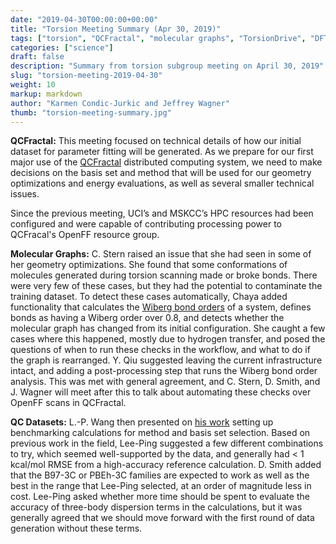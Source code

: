 ```yaml
---
date: "2019-04-30T00:00:00+00:00"
title: "Torsion Meeting Summary (Apr 30, 2019)"
tags: ["torsion", "QCFractal", "molecular graphs", "TorsionDrive", "DFT benchmarking", "QC datasets", "fitting"]
categories: ["science"]
draft: false
description: "Summary from torsion subgroup meeting on April 30, 2019"
slug: "torsion-meeting-2019-04-30"
weight: 10
markup: markdown
author: "Karmen Condic-Jurkic and Jeffrey Wagner"
thumb: "torsion-meeting-summary.jpg"
---
```



**QCFractal:** This meeting focused on technical details of how our initial dataset for parameter fitting will be generated. As we prepare for our first major use of the [QCFractal](https://github.com/MolSSI/QCFractal) distributed computing system, we need to make decisions on the basis set and method that will be used for our geometry optimizations and energy evaluations, as well as several smaller technical issues.

Since the previous meeting, UCI’s and MSKCC’s HPC resources had been configured and were capable of contributing processing power to QCFracal's OpenFF resource group.

**Molecular Graphs:** C. Stern raised an issue that she had seen in some of her geometry optimizations. She found that some conformations of molecules generated during torsion scanning made or broke bonds. There were very few of these cases, but they had the potential to contaminate the training dataset. To detect these cases automatically, Chaya added functionality that calculates the [Wiberg bond orders](https://docs.eyesopen.com/toolkits/python/quacpactk/bondordertheory.html) of a system, defines bonds as having a Wiberg order over 0.8, and detects whether the molecular graph has changed from its initial configuration. She caught a few cases where this happened, mostly due to hydrogen transfer, and posed the questions of when to run these checks in the workflow, and what to do if the graph is rearranged. Y. Qiu suggested leaving the current infrastructure intact, and adding a post-processing step that runs the Wiberg bond order analysis. This was met with general agreement, and C. Stern, D. Smith, and J. Wagner will meet after this to talk about automating these checks over OpenFF scans in QCFractal.

**QC Datasets:** L.-P. Wang then presented on [his work](https://openforcefield.org/community/news/science-updates/2019-05-16-condicj/) setting up benchmarking calculations for method and basis set selection. Based on previous work in the field, Lee-Ping suggested a few different combinations to try, which seemed well-supported by the data, and generally had < 1 kcal/mol RMSE from a high-accuracy reference calculation. D. Smith added that the B97-3C or PBEh-3C families are expected to work as well as the best in the range that Lee-Ping selected, at an order of magnitude less in cost. Lee-Ping asked whether more time should be spent to evaluate the accuracy of three-body dispersion terms in the calculations, but it was generally agreed that we should move forward with the first round of data generation without these terms.
